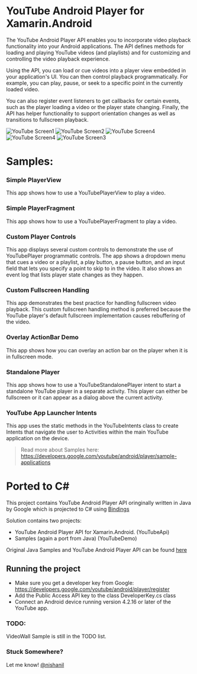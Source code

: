 YouTube Android Player for Xamarin.Android
=======================

The YouTube Android Player API enables you to incorporate video playback functionality into your Android applications. The API defines methods for loading and playing YouTube videos (and playlists) and for customizing and controlling the video playback experience.

Using the API, you can load or cue videos into a player view embedded in your application's UI. You can then control playback programmatically. For example, you can play, pause, or seek to a specific point in the currently loaded video.

You can also register event listeners to get callbacks for certain events, such as the player loading a video or the player state changing. Finally, the API has helper functionality to support orientation changes as well as transitions to fullscreen playback.

![YouTube Screen1 ](https://raw.githubusercontent.com/nishanil/YouTubeAndroidPlayer/master/ScreenShots/ScreenShot1.png)
![YouTube Screen2 ](https://raw.githubusercontent.com/nishanil/YouTubeAndroidPlayer/master/ScreenShots/ScreenShot2.png)
![YouTube Screen4 ](https://raw.githubusercontent.com/nishanil/YouTubeAndroidPlayer/master/ScreenShots/ScreenShot4.png)
![YouTube Screen4 ](https://raw.githubusercontent.com/nishanil/YouTubeAndroidPlayer/master/ScreenShots/ScreenShot5.png)
![YouTube Screen3 ](https://raw.githubusercontent.com/nishanil/YouTubeAndroidPlayer/master/ScreenShots/ScreenShot3.png)

# Samples:

### Simple PlayerView

This app shows how to use a YouTubePlayerView to play a video.

### Simple PlayerFragment

This app shows how to use a YouTubePlayerFragment to play a video.

### Custom Player Controls

This app displays several custom controls to demonstrate the use of YouTubePlayer programmatic controls. The app shows a dropdown menu that cues a video or a playlist, a play button, a pause button, and an input field that lets you specify a point to skip to in the video. It also shows an event log that lists player state changes as they happen.

### Custom Fullscreen Handling

This app demonstrates the best practice for handling fullscreen video playback. This custom fullscreen handling method is preferred because the YouTube player's default fullscreen implementation causes rebuffering of the video.

### Overlay ActionBar Demo

This app shows how you can overlay an action bar on the player when it is in fullscreen mode.

### Standalone Player

This app shows how to use a YouTubeStandalonePlayer intent to start a standalone YouTube player in a separate activity. This player can either be fullscreen or it can appear as a dialog above the current activity.

### YouTube App Launcher Intents

This app uses the static methods in the YouTubeIntents class to create Intents that navigate the user to Activities within the main YouTube application on the device.


> Read more about Samples here: https://developers.google.com/youtube/android/player/sample-applications

# Ported to C# 

This project contains YouTube Android Player API oringinally written in Java by Google which is projected to C# using [Bindings](http://docs.xamarin.com/guides/android/advanced_topics/java_integration_overview/binding_a_java_library_(.jar)/)

Solution contains two projects:

- YouTube Android Player API for Xamarin.Android. (YouTubeApi)
- Samples (again a port from Java) (YouTubeDemo)

Original Java Samples and YouTube Android Player API can be found [here](https://developers.google.com/youtube/android/player/downloads/)

## Running the project

- Make sure you get a developer key from Google: https://developers.google.com/youtube/android/player/register
- Add the Public Access API key to the class DeveloperKey.cs class
- Connect an Android device running version 4.2.16 or later of the YouTube app.

### TODO:

VideoWall Sample is still in the TODO list.

### Stuck Somewhere?
Let me know! [@nishanil](http://twitter.com/NishAnil)
